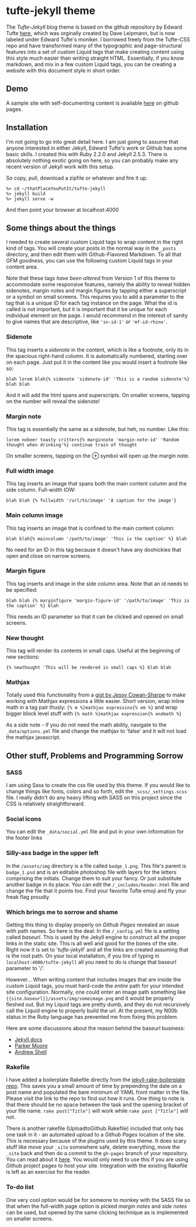 # tufte-jekyll theme

The *Tufte-Jekyll* blog theme is based on the github repository by Edward Tufte [here](https://github.com/edwardtufte/tufte-css), which was orginally created by Dave Leipmann, but is now labeled under Edward Tufte's moniker. I borrowed freely from the Tufte-CSS repo and have transformed many of the typographic and page-structural features into a set of custom Liquid tags that make creating content using this style much easier than writing straight HTML. Essentially, if you know markdown, and mix in a few custom Liquid tags, you can be creating a website with this document style in short order.

## Demo

A sample site with self-documenting content is available [here](http://clayh53.github.io/tufte-jekyll/) on github pages.

## Installation

I'm not going to go into great detail here. I am just going to assume that anyone interested in either Jekyll, Edward Tufte's work or Github has some basic skills. I created this with Ruby 2.2.0 and Jekyll 2.5.3. There is absolutely nothing exotic going on here, so you can probably make any recent version of Jekyll work with this setup.

So copy, pull, download a zipfile or whatever and fire it up. 

```
%> cd ~/thatPlaceYouPutIt/tufte-jekyll
%> jekyll build
%> jekyll serve -w
```

And then point your browser at localhost:4000

## Some things about the things

I needed to create several custom Liquid tags to wrap content in the right kind of tags. You will create your posts in the normal way in the ```_posts``` directory, and then edit them with Github-Flavored Markdown. To all that GFM goodness, you can use the following custom Liquid tags in your content area. 

Note that these tags *have been altered* from Version 1 of this theme to accommodate some responsive features, namely the ability to reveal hidden sidenotes, margin notes and margin figures by tapping either a superscript or a symbol on small screens. This requires you to add a parameter to the tag that is a unique *ID* for each tag instance on the page. What the id is called is not important, but it is important that it be unique for each individual element on the page. I would recommend in the interest of sanity to give names that are descriptive, like ```'sn-id-1'``` or ```'mf-id-rhino'```.

### Sidenote

This tag inserts a *sidenote* in the content, which is like a footnote, only its in the spacious right-hand column. It is automatically numbered, starting over on each page. Just put it in the content like you would insert a footnote like so:

```
blah lorem blah{% sidenote 'sidenote-id' 'This is a random sidenote'%} blah blah
```
And it will add the html spans and superscripts. On smaller screens, tapping on the number will reveal the sidenote!

### Margin note

This tag is essentially the same as a sidenote, but heh, no number. Like this:

```
lorem nobeer toasty critters{% marginnote 'margin-note-id' 'Random thought when drinking'%} continue train of thought
```
On smaller screens, tapping on the <span>&#8853;</span> symbol will open up the margin note.

### Full width image

This tag inserts an image that spans both the main content column and the side column. Full-width IOW:

```
blah blah {% fullwidth '/url/to/image' 'A caption for the image'}
```

### Main column image

This tag inserts an image that is confined to the main content column:

```
blah blah{% maincolumn '/path/to/image' 'This is the caption' %} blah
```
No need for an ID in this tag because it doesn't have any doohickies that open and close on narrow screens.

### Margin figure

This tag inserts and image in the side column area. Note that an id needs to be specified:

```
blah blah {% marginfigure 'margin-figure-id' '/path/to/image' 'This is the caption' %} blah
```
This needs an ID parameter so that it can be clicked and opened on small screens.

### New thought

This tag will render its contents in small caps. Useful at the beginning of new sections:

```
{% newthought 'This will be rendered in small caps %} blah blah
```
### Mathjax

Totally used this functionality from a [gist by Jessy Cowan-Sharpe](https://gist.github.com/jessykate/834610) to make working with Mathjax expressions a little easier. Short version, wrap inline math in a tag pair thusly: ```{% m %}mathjax expressino{% em %}``` and wrap bigger block level stuff with ```{% math %}mathjax expression{% endmath %}```

As a side note - if you do not need the math ability, navigate to the ```_data/options.yml``` file and change the mathjax to 'false' and it will not load the mathjax javascript.

## Other stuff, Problems and Programming Sorrow

### SASS

I am using Sass to create the css file used by this theme. If you would like to change things like fonts, colors and so forth, edit the ```_scss/_settings.scss``` file. I really didn't do any heavy lifting with SASS on this project since the CSS is relatively straightforward.

### Social icons

You can edit the ```_data/social.yml``` file and put in your own information for the footer links

### Silly-ass badge in the upper left

In the ```/assets/img``` directory is a file called ```badge_1.png```. This file's parent is ```badge_1.psd``` and is an editable photoshop file with layers for the letters comprising the initials. Change them to suit your fancy. Or just substitute another badge in its place. You can edit the ```/_includes/header.html``` file and change the file that it points too. Find your favorite Tufte emoji and fly your freak flag proudly.

### Which brings me to sorrow and shame

Getting this thing to display properly on *Github Pages* revealed an issue with path names. So here is the deal: In the ```/_config.yml``` file is a setting called *baseurl*. This is used by the Jekyll engine to construct all the proper links in the static site. This is all well and good for the bones of the site. Right now it is set to '*tufte-jekyll*' and all the links are created assuming that is the root path. On your local installation, if you tire of typing in ```localhost:4000/tufte-jekyll``` all you need to do is change that baseurl parameter to '/'.

However... When writing content that includes images that are inside the custom Liquid tags, you must hard-code the *entire* path for your intended site configuration. Normally, one could enter an image path something like ```{{site.baseurl}}/assets/img/someimage.png``` and it would be properly fleshed out. But my Liquid tags are pretty dumb, and they do not recursively call the Liquid engine to properly build the url. At the present, my N00b status in the Ruby language has prevented me from fixing this problem. 

Here are some discussions about the reason behind the baseurl business:

* [Jekyll docs](http://jekyllrb.com/docs/configuration/)
* [Parker Moore](http://blog.parkermoore.de/2014/04/27/clearing-up-confusion-around-baseurl/)
* [Andrew Shell](http://blog.andrewshell.org/understanding-baseurl/)

### Rakefile

I have added a boilerplate Rakefile directly from the [jekyll-rake-boilerplate repo](https://github.com/gummesson/jekyll-rake-boilerplate). This saves you a small amount of time by prepending the date on a post name and populated the bare minimum of YAML front matter in the file. Please visit the link to the repo to find out how it runs. One thing to note is that there should be *no* space between the task and the opening bracket of your file name. ```rake post["Title"]``` will work while ```rake post ["Title"]``` will not. 

There is another rakefile (UploadtoGithub.Rakefile) included that only has one task in it - an automated upload to a *Github Pages* location of the site. This is necessary because of the plugins used by this theme. It does scary stuff like move your ```_site``` somewhere safe, delete everything, move the ```_site``` back and then do a commit to the ```gh-pages``` branch of your repository. You can read about it [here](http://blog.nitrous.io/2013/08/30/using-jekyll-plugins-on-github-pages.html). You would only need to use this if you are using Github project pages to host your site. Integration with the existing Rakefile is left as an exercise for the reader.

### To-do list

One very cool option would be for someone to monkey with the SASS file so that when the full-width page option is picked *margin notes* and *side notes* can be used, but opened by the same clicking technique as is implemented on smaller screens.



